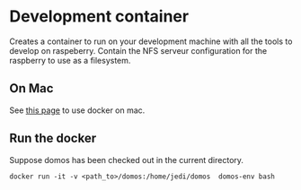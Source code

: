 # Development container

Creates a container to run on your development machine with all the tools to develop on raspeberry.
Contain the NFS serveur configuration for the raspberry to use as a filesystem.

## On Mac

See [this page](https://thefullsnack.com/creating-virtual-dev-environment-with-xhyve-fe501005fc6c#.vkbwxqazc) to use docker on mac.

## Run the docker

Suppose domos has been checked out in the current directory.

```
docker run -it -v <path_to>/domos:/home/jedi/domos  domos-env bash
```
